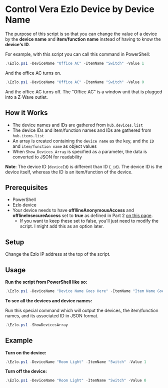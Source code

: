 
# Control Vera Ezlo Device by Device Name

The purpose of this script is so that you can change the value of a device by the **device name** and **item/function name** instead of having to know the **device's ID**.

For example, with this script you can call this command in PowerShell:
```powershell
.\Ezlo.ps1 -DeviceName "Office AC" -ItemName "Switch" -Value 1
```
And the office AC turns on.
```powershell
.\Ezlo.ps1 -DeviceName "Office AC" -ItemName "Switch" -Value 0
```
And the office AC turns off. The "Office AC" is a window unit that is plugged into a Z-Wave outlet.

## How it Works
- The device names and IDs are gathered from `hub.devices.list`
- The device IDs and item/function names and IDs are gathered from `hub.items.list`
- An array is created containing the `device name` as the key, and the `ID` and `item/function name` as object values 
- When `Show_Devices_Array` is specified as a parameter, the data is converted to JSON for readability

**Note**: The device ID (`deviceId`) is different than ID (`_id`). The device ID is the device itself, whereas the ID is an item/function of the device.

## Prerequisites

- PowerShell
- Ezlo device
- Your device needs to have **offllineAnonymousAccess** and **offlineInsecureAccess** set to **true** as defined in Part 2 [on this page](https://support.getvera.com/hc/en-us/articles/360016339799-Ezlo-platform-How-to-use-HTTP-API-commands-aka-Luup-Requests).
	- If you want to keep these set to false, you'll just need to modify the script. I might add this as an option later.

## Setup
Change the Ezlo IP address at the top of the script.

## Usage
**Run the script from PowerShell like so:**
```powershell
.\Ezlo.ps1 -DeviceName "Device Name Goes Here" -ItemName "Item Name Goes Here" -Value Value_Integer_Goes_Here
```
**To see all the devices and device names:**

Run this special command which will output the devices, the item/function names, and its associated ID in JSON format.
```powershell
.\Ezlo.ps1 -ShowDevicesArray
```
## Example
**Turn on the device:**
```powershell
.\Ezlo.ps1 -DeviceName "Room Light" -ItemName "Switch" -Value 1
```
**Turn off the device:**
```powershell
.\Ezlo.ps1 -DeviceName "Room Light" -ItemName "Switch" -Value 0
```